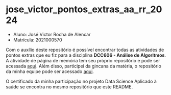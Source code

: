# jose_victor_pontos_extras_aa_rr_2024
- Aluno: José Victor Rocha de Alencar
- Matrícula: 2021000570


Com o auxílio deste repositório é possível encontrar todas as atividades de pontos extras que eu fiz para a disciplina **DCC606 - Análise de Algoritmos**.
A atividade de página de memória tem seu próprio repositório e pode ser acessada [aqui](https://github.com/Victor-de-Alencar/codigo_mmap_aa).
Além disso, participei da gincana da matéria, o repositório da minha equipe pode ser acessado [aqui](https://github.com/ed-henrique/analise-de-algoritmos/tree/main/equipe-2).


O certificado da minha participação no projeto Data Science Aplicado à saúde se encontra no mesmo repositório que este README.
